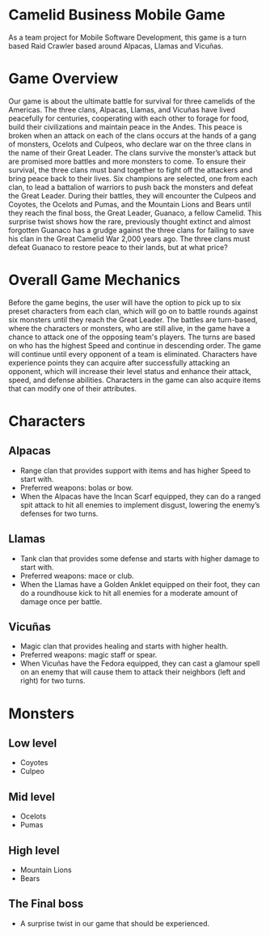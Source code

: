 # Camelid Business Mobile Game

As a team project for Mobile Software Development, this game is a turn based Raid Crawler based around Alpacas, Llamas and Vicuñas. 

# Game Overview

Our game is about the ultimate battle for survival for three camelids of the Americas. The three clans, Alpacas, Llamas, and Vicuñas have lived peacefully for centuries, cooperating with each other to forage for food, build their civilizations and maintain peace in the Andes. 
This peace is broken when an attack on each of the clans occurs at the hands of a gang of monsters, Ocelots and Culpeos, who declare war on the three clans in the name of their Great Leader. The clans survive the monster’s attack but are promised more battles and more monsters to come. 
To ensure their survival, the three clans must band together to fight off the attackers and bring peace back to their lives. Six champions are selected, one from each clan, to lead a battalion of warriors to push back the monsters and defeat the Great Leader. During their battles, they 
will encounter the Culpeos and Coyotes, the Ocelots and Pumas, and the Mountain Lions and Bears until they reach the final boss, the Great Leader, Guanaco, a fellow Camelid. This surprise twist shows how the rare, previously thought extinct and almost forgotten Guanaco has a grudge against 
the three clans for failing to save his clan in the Great Camelid War 2,000 years ago. The three clans must defeat Guanaco to restore peace to their lands, but at what price? 

# Overall Game Mechanics 

Before the game begins, the user will have the option to pick up to six preset characters from each clan, which will go on to battle rounds against six monsters until they reach the Great Leader. The battles are turn-based, where the characters or monsters, who are still alive, in the game 
have a chance to attack one of the opposing team's players. The turns are based on who has the highest Speed and continue in descending order. The game will continue until every opponent of a team is eliminated. Characters have experience points they can acquire after successfully attacking 
an opponent, which will increase their level status and enhance their attack, speed, and defense abilities. Characters in the game can also acquire items that can modify one of their attributes. 

# Characters 
## Alpacas
* Range clan that provides support with items and has higher Speed to start with.
* Preferred weapons: bolas or bow.
* When the Alpacas have the Incan Scarf equipped, they can do a ranged spit attack to hit all enemies to implement disgust, lowering the enemy’s defenses for two turns.
## Llamas
* Tank clan that provides some defense and starts with higher damage to start with.
* Preferred weapons: mace or club.
* When the Llamas have a Golden Anklet equipped on their foot, they can do a roundhouse kick to hit all enemies for a moderate amount of damage once per battle. 
## Vicuñas
* Magic clan that provides healing and starts with higher health.
* Preferred weapons: magic staff or spear.
* When Vicuñas have the Fedora equipped, they can cast a glamour spell on an enemy that will cause them to attack their neighbors (left and right) for two turns.  

# Monsters
## Low level
* Coyotes
* Culpeo
## Mid level
* Ocelots
* Pumas
## High level
* Mountain Lions
* Bears
## The Final boss 
* A surprise twist in our game that should be experienced.

